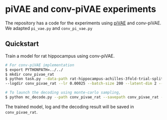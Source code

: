 # piVAE and conv-piVAE experiments

The repository has a code for the experiments using [piVAE](https://github.com/zhd96/pi-vae/tree/d5db0794fa8dc3f4ae9793e049a5e9a762a9f729) and conv-piVAE.
We adapted `pi_vae.py` and `conv_pi_vae.py`

## Quickstart

Train a model for rat hippocampus using conv-piVAE.

``` bash
# For conv-piVAE implementation
$ export PYTHONPATH=../../
$ mkdir conv_pivae_rat
$ python task.py --data-path rat-hippocampus-achilles-3fold-trial-split-0 --time-window 10 --epochs 500 --save-flag --save-best-only /
--logdir conv_pivae_rat --lr 0.00025 --batch-size 200 --latent-dim 2 --label-dim 3 --task HippocampusCV --mode continuous

# To launch the decoding using monte-carlo sampling,
$ python mc_decode.py --path conv_pivae_rat --savepath conv_pivae_rat --sampling-num 100

```

The trained model, log and the decoding result will be saved in `conv_pivae_rat`.
